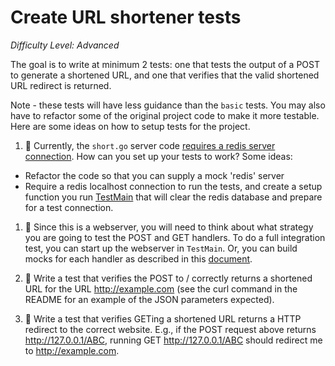 # Create URL shortener tests 

*Difficulty Level: Advanced*

The goal is to write at minimum 2 tests: one that tests the output of a POST to generate a shortened URL, and one that verifies that the valid shortened URL redirect is returned.

Note - these tests will have less guidance than the `basic` tests.  You may also have to refactor some of the original project code
to make it more testable.  Here are some ideas on how to setup tests for the project.

1. :star2: Currently, the `short.go` server code [requires a redis server connection](https://github.com/johnnye/short/blob/master/short.go#L36-L46). How can you 
set up your tests to work? Some ideas:
   
  * Refactor the code so that you can supply a mock 'redis' server
  * Require a redis localhost connection to run the tests, and create a setup function you run [TestMain](http://golang.org/pkg/testing/) that will clear the redis database
    and prepare for a test connection.

1. :star2: Since this is a webserver, you will need to think about what strategy you are going to test the POST and GET handlers.  To do a full integration test, you can start up the webserver in `TestMain`.  Or, you can build mocks for each handler as described in this [document](http://www.markjberger.com/testing-web-apps-in-golang/).

1. :star2: Write a test that verifies the POST to / correctly returns a shortened URL for the URL http://example.com (see the curl command in the README for an example of the JSON
parameters expected).  

1. :star2: Write a test that verifies GETing a shortened URL returns a HTTP redirect to the correct website.  E.g., if the POST request above returns http://127.0.0.1/ABC, running GET http://127.0.0.1/ABC should redirect me to http://example.com.

